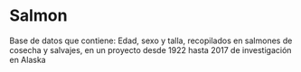 # Salmon
Base de datos que contiene: Edad, sexo y talla, recopilados en salmones de cosecha y salvajes, en un proyecto desde 1922 hasta 2017 de investigación en Alaska
